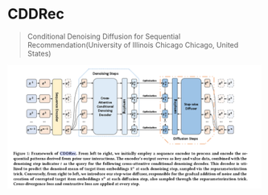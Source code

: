 # CDDRec

> Conditional Denoising Diffusion for Sequential Recommendation(University of Illinois Chicago Chicago, United States)


![alt text](image.png)